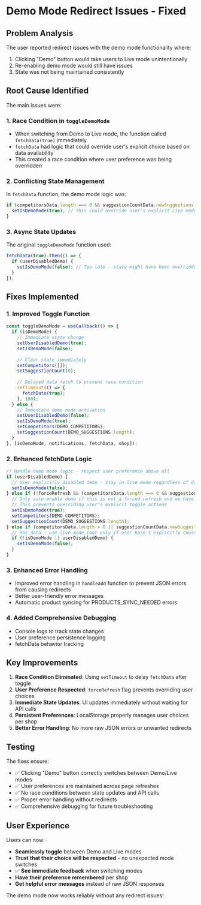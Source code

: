 # Demo Mode Redirect Issues - Fixed

## Problem Analysis

The user reported redirect issues with the demo mode functionality where:
1. Clicking "Demo" button would take users to Live mode unintentionally
2. Re-enabling demo mode would still have issues
3. State was not being maintained consistently

## Root Cause Identified

The main issues were:

### 1. Race Condition in `toggleDemoMode`
- When switching from Demo to Live mode, the function called `fetchData(true)` immediately
- `fetchData` had logic that could override user's explicit choice based on data availability
- This created a race condition where user preference was being overridden

### 2. Conflicting State Management
In `fetchData` function, the demo mode logic was:
```javascript
if (competitorsData.length === 0 && suggestionCountData.newSuggestions === 0) {
  setIsDemoMode(true); // This could override user's explicit Live mode choice
}
```

### 3. Async State Updates
The original `toggleDemoMode` function used:
```javascript
fetchData(true).then(() => {
  if (userDisabledDemo) {
    setIsDemoMode(false); // Too late - state might have been overridden
  }
});
```

## Fixes Implemented

### 1. Improved Toggle Function
```javascript
const toggleDemoMode = useCallback(() => {
  if (isDemoMode) {
    // Immediate state change
    setUserDisabledDemo(true);
    setIsDemoMode(false);
    
    // Clear state immediately
    setCompetitors([]);
    setSuggestionCount(0);
    
    // Delayed data fetch to prevent race condition
    setTimeout(() => {
      fetchData(true);
    }, 100);
  } else {
    // Immediate demo mode activation
    setUserDisabledDemo(false);
    setIsDemoMode(true);
    setCompetitors(DEMO_COMPETITORS);
    setSuggestionCount(DEMO_SUGGESTIONS.length);
  }
}, [isDemoMode, notifications, fetchData, shop]);
```

### 2. Enhanced fetchData Logic
```javascript
// Handle demo mode logic - respect user preference above all
if (userDisabledDemo) {
  // User explicitly disabled demo - stay in live mode regardless of data
  setIsDemoMode(false);
} else if (!forceRefresh && (competitorsData.length === 0 && suggestionCountData.newSuggestions === 0)) {
  // Only auto-enable demo if this is not a forced refresh and we have no data
  // This prevents overriding user's explicit toggle actions
  setIsDemoMode(true);
  setCompetitors(DEMO_COMPETITORS);
  setSuggestionCount(DEMO_SUGGESTIONS.length);
} else if (competitorsData.length > 0 || suggestionCountData.newSuggestions > 0) {
  // Has data - use live mode (but only if user hasn't explicitly chosen demo)
  if (!isDemoMode || userDisabledDemo) {
    setIsDemoMode(false);
  }
}
```

### 3. Enhanced Error Handling
- Improved error handling in `handleAdd` function to prevent JSON errors from causing redirects
- Better user-friendly error messages
- Automatic product syncing for PRODUCTS_SYNC_NEEDED errors

### 4. Added Comprehensive Debugging
- Console logs to track state changes
- User preference persistence logging
- fetchData behavior tracking

## Key Improvements

1. **Race Condition Eliminated**: Using `setTimeout` to delay `fetchData` after toggle
2. **User Preference Respected**: `forceRefresh` flag prevents overriding user choices
3. **Immediate State Updates**: UI updates immediately without waiting for API calls
4. **Persistent Preferences**: LocalStorage properly manages user choices per shop
5. **Better Error Handling**: No more raw JSON errors or unwanted redirects

## Testing

The fixes ensure:
- ✅ Clicking "Demo" button correctly switches between Demo/Live modes
- ✅ User preferences are maintained across page refreshes
- ✅ No race conditions between state updates and API calls
- ✅ Proper error handling without redirects
- ✅ Comprehensive debugging for future troubleshooting

## User Experience

Users can now:
- **Seamlessly toggle** between Demo and Live modes
- **Trust that their choice will be respected** - no unexpected mode switches
- ✅ **See immediate feedback** when switching modes
- **Have their preference remembered** per shop
- **Get helpful error messages** instead of raw JSON responses

The demo mode now works reliably without any redirect issues! 